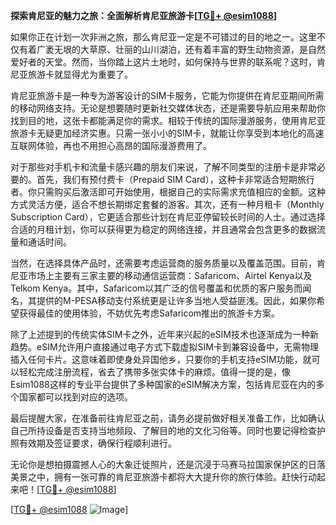 **探索肯尼亚的魅力之旅：全面解析肯尼亚旅游卡[[TG💪+ @esim1088](https://t.me/s/esim1088)]**

如果你正在计划一次非洲之旅，那么肯尼亚一定是不可错过的目的地之一。这里不仅有着广袤无垠的大草原、壮丽的山川湖泊，还有着丰富的野生动物资源，是自然爱好者的天堂。然而，当你踏上这片土地时，如何保持与世界的联系呢？这时，肯尼亚旅游卡就显得尤为重要了。

肯尼亚旅游卡是一种专为游客设计的SIM卡服务，它能为你提供在肯尼亚期间所需的移动网络支持。无论是想要随时更新社交媒体状态，还是需要导航应用来帮助你找到目的地，这张卡都能满足你的需求。相较于传统的国际漫游服务，使用肯尼亚旅游卡无疑更加经济实惠。只需一张小小的SIM卡，就能让你享受到本地化的高速互联网体验，再也不用担心高昂的国际漫游费用了。

对于那些对手机卡和流量卡感兴趣的朋友们来说，了解不同类型的注册卡是非常必要的。首先，我们有预付费卡（Prepaid SIM Card），这种卡非常适合短期旅行者。你只需购买后激活即可开始使用，根据自己的实际需求充值相应的金额。这种方式灵活方便，适合不想长期绑定套餐的游客。其次，还有一种月租卡（Monthly Subscription Card），它更适合那些计划在肯尼亚停留较长时间的人士。通过选择合适的月租计划，你可以获得更为稳定的网络连接，并且通常会包含更多的数据流量和通话时间。

当然，在选择具体产品时，还需要考虑运营商的服务质量以及覆盖范围。目前，肯尼亚市场上主要有三家主要的移动通信运营商：Safaricom、Airtel Kenya以及Telkom Kenya。其中，Safaricom以其广泛的信号覆盖和优质的客户服务而闻名，其提供的M-PESA移动支付系统更是让许多当地人受益匪浅。因此，如果你希望获得最佳的使用体验，不妨优先考虑Safaricom推出的旅游卡方案。

除了上述提到的传统实体SIM卡之外，近年来兴起的eSIM技术也逐渐成为一种新趋势。eSIM允许用户直接通过电子方式下载虚拟SIM卡到兼容设备中，无需物理插入任何卡片。这意味着即使身处异国他乡，只要你的手机支持eSIM功能，就可以轻松完成注册流程，省去了携带多张实体卡的麻烦。值得一提的是，像Esim1088这样的专业平台提供了多种国家的eSIM解决方案，包括肯尼亚在内的多个国家都可以找到对应的选项。

最后提醒大家，在准备前往肯尼亚之前，请务必提前做好相关准备工作，比如确认自己所持设备是否支持当地频段、了解目的地的文化习俗等。同时也要记得检查护照有效期及签证要求，确保行程顺利进行。

无论你是想拍摄震撼人心的大象迁徙照片，还是沉浸于马赛马拉国家保护区的日落美景之中，拥有一张可靠的肯尼亚旅游卡都将大大提升你的旅行体验。赶快行动起来吧！[[TG💪+ @esim1088](https://t.me/s/esim1088)] 

[[TG💪+ @esim1088](https://t.me/s/esim1088) ![Image](https://i.postimg.cc/4NQfJmqS/Snipaste-2025-05-13-00-14-12.png)]